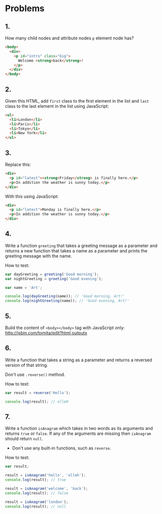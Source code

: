 # Problems

## 1.

How many child nodes and attribute nodes `p` element node has?

```html
<body>
  <div>
    <p id="intro" class="big">
      Welcome <strong>back</strong>!
    </p>
  </div>
</body>
```

## 2.

Given this HTML, add `first` class to the first element in the list and `last` class to the last element in the list using JavaScript:

```html
<ul>
  <li>London</li>
  <li>Paris</li>
  <li>Tokyo</li>
  <li>New York</li>
</ul>
```

## 3.

Replace this:

```html
<div>
  <p id="latest"><strong>Friday</strong> is finally here.</p>
  <p>In addition the weather is sunny today.</p>
</div>
```

With this using JavaScript:

```html
<div>
  <p id="latest">Monday is finally here.</p>
  <p>In addition the weather is sunny today.</p>
</div>
```
## 4.

Write a function `greeting` that takes a greeting message as a parameter and returns a new function that takes a name as a parameter and prints the greeting message with the name.

How to test:

```js
var dayGreeting = greeting('Good morning');
var nightGreeting = greeting('Good evening');

var name = 'Art';

console.log(dayGreeting(name)); // 'Good morning, Art!'
console.log(nightGreeting(name)); // 'Good evening, Art!'
```

## 5.

Build the content of `<body></body>` tag with JavaScript only: http://jsbin.com/tomita/edit?html,outputx

## 6.

Write a function that takes a string as a parameter and returns a reversed version of that string.

Don't use `.reverse()` method.

How to test:

```js
var result = reverse('Hello');

console.log(result); // olleH
```

## 7.

Write a function `isAnagram` which takes in two words as its arguments and returns `true` or `false`. If any of the arguments are missing then `isAnagram` should return `null`.

+ Don't use any built-in functions, such as `reverse`.

How to test:

```js
var result;

result = isAnagram('hello', 'olleh');
console.log(result); // true

result = isAnagram('welcome', 'back');
console.log(result); // false

result = isAnagram('london');
console.log(result); // null
```